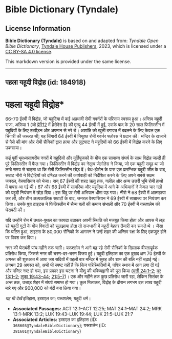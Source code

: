 # Bible Dictionary (Tyndale)

## License Information

**Bible Dictionary (Tyndale)** is based on and adapted from: _Tyndale Open Bible Dictionary_, [Tyndale House Publishers](https://tyndaleopenresources.com/), 2023, which is licensed under a [CC BY-SA 4.0 license](https://creativecommons.org/licenses/by-sa/4.0/legalcode.en).

This markdown version is provided under the same license.



--------------------------------

## पहला यहूदी विद्रोह (id: 184918)

पहला यहूदी विद्रोह\*
====================

66–70 ईस्वी में विद्रोह, जो यहूदिया में कई अप्रभावी रोमी गवर्नरों के परिणाम स्वरूप हुआ। अन्तिम यहूदी राजा, अग्रिप्पा 1 (जो [प्रेरि12](https://ref.ly/Acts12:1-Acts12:25) में हेरोदेस है) की मृत्यु 44 ईस्वी में हुई, उसके बाद के 20 साल फिलिस्तीन में यहूदियों के लिए उत्पीड़न और अपमान से भरे थे। अशांति को खुली बगावत में बदलने के लिए केवल एक चिंगारी की जरूरत थी; यह चिंगारी 64 ईस्वी में नियुक्त रोमी गवर्नर फ्लोरस ने प्रदान की। मन्दिर के खजाने से पैसे की मांग और रोमी सैनिकों द्वारा हत्या और लूटपाट ने यहूदियों को 66 ईस्वी में विद्रोह करने के लिए उकसाया।

 कई पूर्वी भूमध्यसागरीय नगरों में यहूदियों और मूर्तिपूजकों के बीच एक सामान्य संघर्ष के साथ विद्रोह जल्दी ही पूरे फिलिस्तीन में फैल गया। फिलिस्तीन में विद्रोह का नेतृत्व जेलोतेस ने किया, जो एक यहूदी समूह था जो लम्बे समय से चाहता था कि रोमी फिलिस्तीन छोड़ दें। बेथ\-होरोन के पास एक प्रारम्भिक यहूदी जीत के बाद, सम्राट नीरो ने विद्रोहियों को दण्डित करने की कार्यवाही को निर्देशित करने के लिए अपने सबसे सक्षम जनरल, वेस्पासियन को भेजा। सन् 67 ईस्वी की शरद ऋतु तक, गलील और अन्य उत्तरी भूमि रोमी हाथों में वापस आ गई थी। 67 और 68 ईस्वी में सामरिया और यहूदिया में आगे के अभियानों ने केवल चार गढ़ों को यहूदी नियंत्रण में छोड़ दिया। इस बिंदु पर रोमी अभियान धीमा पड़ गया। नीरो ने 68 ईस्वी में आत्महत्या कर ली, और तीन अल्पकालिक सम्राटों के बाद, जनरल वेस्पासियन ने 69 ईस्वी में साम्राज्य पर नियंत्रण कर लिया। उनके पुत्र टाइटस ने फिलिस्तीन में सैन्य बलों की कमान संभाली और 70 ईस्वी में यरूशलेम की घेराबंदी की।

यदि उन्होंने रोम में उथल\-पुथल का फायदा उठाकर अपनी स्थिति को मजबूत किया होता और आपस में लड़ रहे यहूदी गुटों के बीच विवादों को सुलझाया होता तो राजधानी में यहूदी बेहतर तैयारी कर सकते थे । जैसा कि घटित हुआ, टाइटस के 80,000 सैनिकों के आगमन ने उन्हें शहर की अन्तिम रक्षा के लिए एकजुट होने पर विवश कर दिया।

नगर की घेराबंदी पांच महीने तक चली। यरूशलेम ने आगे बढ़ रहे रोमी सैनिकों के खिलाफ वीरतापूर्वक प्रतिरोध किया, जिससे नगर की चरण\-दर\-चरण विजय हुई। यहूदी इतिहास का एक दुखद क्षण 70 ईस्वी के अगस्त की शुरुआत में आया जब सदियों में पहली बार मन्दिर में सुबह और शाम की बलि नहीं चढ़ाई गई। लगभग 29 अगस्त को, अभी भी स्पष्ट नहीं है कि किन परिस्थितियों में, पवित्र स्थान में आग लगा दी गई और मन्दिर नष्ट हो गया, इस प्रकार इस घटना ने यीशु की भविष्यद्वानी को पूरा किया ([मत्ती 24:1–2](https://ref.ly/Matt24:1-Matt24:2); [मर 13:1–2](https://ref.ly/Mark13:1-Mark13:2); [लूका 19:43–44](https://ref.ly/Luke19:43-Luke19:44); [21:5–7](https://ref.ly/Luke21:5-Luke21:7))। एक और महीने तक कुछ प्रतिरोध जारी रहा, लेकिन सितंबर के अन्त तक, उजाड़ शेहर में संघर्ष समाप्त हो गया। कुल मिलाकर, विद्रोह के दौरान लगभग दस लाख यहूदी मारे गए और 900,000 को बंदी बना लिया गया।

*यह भी देखें* इतिहास, इस्राएल का; यरूशलेम; यहूदी धर्म।

* **Associated Passages:** ACT 12:1–ACT 12:25; MAT 24:1–MAT 24:2; MRK 13:1–MRK 13:2; LUK 19:43–LUK 19:44; LUK 21:5–LUK 21:7
* **Associated Articles:** इस्राएल का इतिहास  (ID: `368603@TyndaleBibleDictionary`); यरूशलेम (ID: `381601@TyndaleBibleDictionary`)

